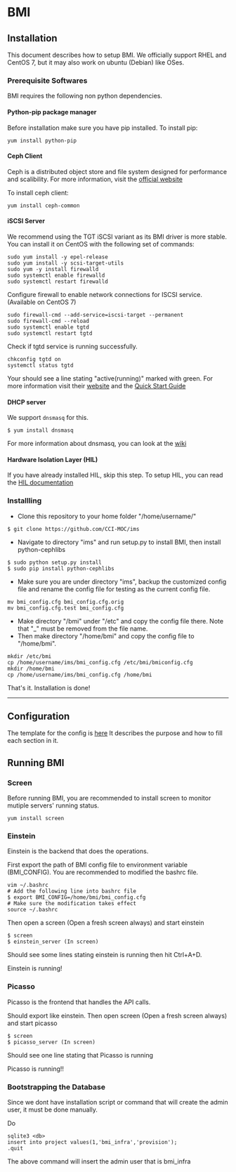 # BMI


## Installation

This document describes how to setup BMI. We officially support RHEL and CentOS 7, but it may also work on ubuntu (Debian) like OSes. 

### Prerequisite Softwares

BMI requires the following non python dependencies. 

#### Python-pip package manager
Before installation make sure you have pip installed.
To install pip:
```
yum install python-pip
```

#### Ceph Client
Ceph is a distributed object store and file system designed for performance and scalibility. 
For more information, visit the [official website](http://docs.ceph.com/docs/master/start/)

To install ceph client:
```
yum install ceph-common
```

#### iSCSI Server
We recommend using the TGT iSCSI variant as its BMI driver is more stable.   
You can install it on CentOS with the following set of commands:  

```
sudo yum install -y epel-release
sudo yum install -y scsi-target-utils
sudo yum -y install firewalld
sudo systemctl enable firewalld
sudo systemctl restart firewalld

```
Configure firewall to enable network connections for ISCSI service. (Available on CentOS 7)
```
sudo firewall-cmd --add-service=iscsi-target --permanent
sudo firewall-cmd --reload
sudo systemctl enable tgtd
sudo systemctl restart tgtd
```
Check if tgtd service is running successfully.
```
chkconfig tgtd on
systemctl status tgtd
```
Your should see a line stating "active(running)" marked with green.
For more information visit their [website](http://stgt.sourceforge.net/) and the [Quick Start Guide](https://fedoraproject.org/wiki/Scsi-target-utils_Quickstart_Guide)

#### DHCP server
We support `dnsmasq` for this. 

`$ yum install dnsmasq`

For more information about dnsmasq, you can look at the [wiki](https://wiki.debian.org/HowTo/dnsmasq)

#### Hardware Isolation Layer (HIL)
If you have already installed HIL, skip this step.
To setup HIL, you can read the [HIL documentation](http://hil.readthedocs.io/en/latest/)

### Installling
* Clone this repository to your home folder "/home/username/"
```
$ git clone https://github.com/CCI-MOC/ims
```
* Navigate to directory "ims" and run setup.py to install BMI, then install python-cephlibs
```
$ sudo python setup.py install
$ sudo pip install python-cephlibs
```
* Make sure you are under directory "ims", backup the customized config file and rename the config file for testing as the current config file.
```
mv bmi_config.cfg bmi_config.cfg.orig
mv bmi_config.cfg.test bmi_config.cfg
```
* Make directory "/bmi" under "/etc" and copy the config file there. Note that "_" must be removed from the file name.
* Then make directory "/home/bmi" and copy the config file to "/home/bmi".
```
mkdir /etc/bmi
cp /home/username/ims/bmi_config.cfg /etc/bmi/bmiconfig.cfg
mkdir /home/bmi
cp /home/username/ims/bmi_config.cfg /home/bmi
```

That's it. Installation is done!
***

## Configuration

The template for the config is [here](https://github.com/CCI-MOC/ims/blob/dev/bmi_config.cfg)
It describes the purpose and how to fill each section in it. 

## Running BMI

### Screen
Before running BMI, you are recommended to install screen to monitor mutiple servers' running status.
```
yum install screen
```

### Einstein  

Einstein is the backend that does the operations. 

First export the path of BMI config file to environment variable (BMI_CONFIG). You are recommended to modified the bashrc file.

```
vim ~/.bashrc
# Add the following line into bashrc file
$ export BMI_CONFIG=/home/bmi/bmi_config.cfg
# Make sure the modification takes effect
source ~/.bashrc
```

Then open a screen (Open a fresh screen always) and start einstein
```
$ screen
$ einstein_server (In screen)
```

Should see some lines stating einstein is running then hit Ctrl+A+D.  

Einstein is running!

### Picasso

Picasso is the frontend that handles the API calls. 

Should export like einstein. Then open screen (Open a fresh screen always) and start picasso
```
$ screen
$ picasso_server (In screen)
```

Should see one line stating that Picasso is running  

Picasso is running!!

### Bootstrapping the Database

Since we dont have installation script or command that will create the admin user, it must be done manually.

Do
```
sqlite3 <db>
insert into project values(1,'bmi_infra','provision');
.quit
```

The above command will insert the admin user that is bmi_infra
